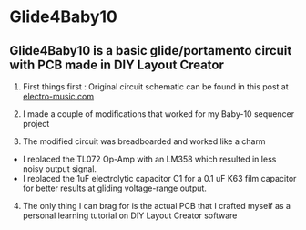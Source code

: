 # Glide4Baby10

## Glide4Baby10 is a basic glide/portamento circuit with PCB made in DIY Layout Creator

1. First things first : Original circuit schematic can be found in this post at [electro-music.com](https://electro-music.com/forum/viewtopic.php?highlight=glide+portamento&t=35379)

2. I made a couple of modifications that worked for my Baby-10 sequencer project

3. The modified circuit was breadboarded and worked like a charm
- I replaced the TL072 Op-Amp with an LM358 which resulted in less noisy output signal.
- I replaced the 1uF electrolytic capacitor C1 for a 0.1 uF K63 film capacitor for better results at gliding voltage-range output.

4. The only thing I can brag for is the actual PCB that I crafted myself as a personal learning tutorial on DIY Layout Creator software
